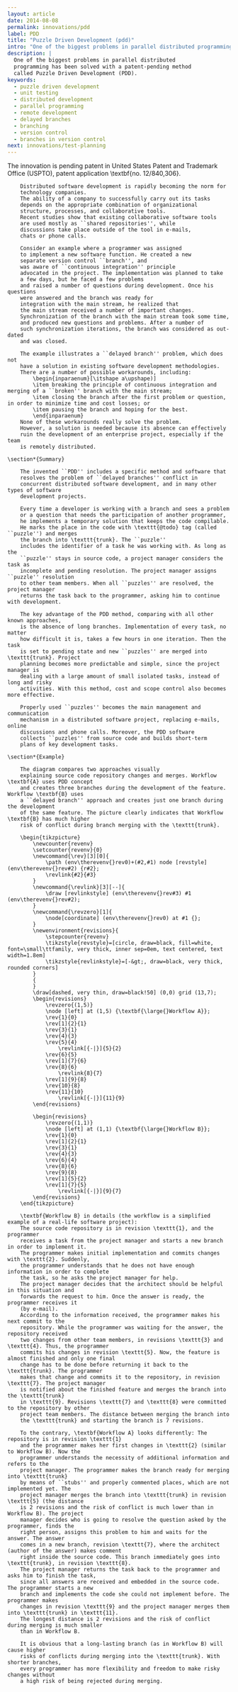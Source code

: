 ```yaml
---
layout: article
date: 2014-08-08
permalink: innovations/pdd
label: PDD
title: "Puzzle Driven Development (pdd)"
intro: "One of the biggest problems in parallel distributed programming has been solved with a patent-pending method called Puzzle Driven Development (PDD)."
description: |
  One of the biggest problems in parallel distributed
  programming has been solved with a patent-pending method
  called Puzzle Driven Development (PDD).
keywords:
  - puzzle driven development
  - unit testing
  - distributed development
  - parallel programming
  - remote development
  - delayed branches
  - branching
  - version control
  - branches in version control
next: innovations/test-planning
---
```


The innovation is pending patent in United States
        Patent and Trademark Office (USPTO), patent application 
        \textbf{no. 12/840,306}.

        Distributed software development is rapidly becoming the norm for
        technology companies.
        The ability of a company to successfully carry out its tasks
        depends on the appropriate combination of organizational
        structure, processes, and collaborative tools.
        Recent studies show that existing collaborative software tools
        are used mostly as ``shared repositories'', while
        discussions take place outside of the tool in e-mails,
        chats or phone calls.

        Consider an example where a programmer was assigned 
        to implement a new software function. He created a new
        separate version control ``branch'', and
        was aware of ``continuous integration'' principle
        advocated in the project. The implementation was planned to take
        a few days, but he faced a few problems
        and raised a number of questions during development. Once his questions 
        were answered and the branch was ready for 
        integration with the main stream, he realized that
        the main stream received a number of important changes.
        Synchronization of the branch with the main stream took some time, 
        and produced new questions and problems. After a number of
        such synchronization iterations, the branch was considered as out-dated
        and was closed.

        The example illustrates a ``delayed branch'' problem, which does not
        have a solution in existing software development methodologies.
        There are a number of possible workarounds, including:
            \begin{inparaenum}[\itshape a\upshape)]
            \item breaking the principle of continuous integration and merging of a ``broken'' branch with the main stream;
            \item closing the branch after the first problem or question, in order to minimize time and cost losses; or
            \item pausing the branch and hoping for the best.
            \end{inparaenum}
        None of these workarounds really solve the problem.  
        However, a solution is needed because its absence can effectively
        ruin the development of an enterprise project, especially if the team
        is remotely distributed.

    \section*{Summary}

    	The invented ``PDD'' includes a specific method and software that
    	resolves the problem of ``delayed branches'' conflict in
    	concurrent distributed software development, and in many other types of software
    	development projects.

    	Every time a developer is working with a branch and sees a problem
    	or a question that needs the participation of another programmer,
    	he implements a temporary solution that keeps the code compilable.
    	He marks the place in the code with \texttt{@todo} tag (called ``puzzle'') and merges
    	the branch into \texttt{trunk}. The ``puzzle''
    	includes the identifier of a task he was working with. As long as the 
    	``puzzle'' stays in source code, a project manager considers the task as
    	incomplete and pending resolution. The project manager assigns ``puzzle'' resolution
    	to other team members. When all ``puzzles'' are resolved, the project manager
    	returns the task back to the programmer, asking him to continue with development.

    	The key advantage of the PDD method, comparing with all other known approaches,
    	is the absence of long branches. Implementation of every task, no matter
    	how difficult it is, takes a few hours in one iteration. Then the task
    	is set to pending state and new ``puzzles'' are merged into \texttt{trunk}. Project
    	planning becomes more predictable and simple, since the project manager is
    	dealing with a large amount of small isolated tasks, instead of long and risky
    	activities. With this method, cost and scope control also becomes more effective.

    	Properly used ``puzzles'' becomes the main management and communication
    	mechanism in a distributed software project, replacing e-mails, online
    	discussions and phone calls. Moreover, the PDD software
    	collects ``puzzles'' from source code and builds short-term
    	plans of key development tasks.

    \section*{Example}

    	The diagram compares two approaches visually
    	explaining source code repository changes and merges. Workflow \textbf{A} uses PDD concept
    	and creates three branches during the development of the feature. Workflow \textbf{B} uses
    	a ``delayed branch'' approach and creates just one branch during the development
    	of the same feature. The picture clearly indicates that Workflow \textbf{B} has much higher
    	risk of conflict during branch merging with the \texttt{trunk}.

        \begin{tikzpicture}
            \newcounter{revenv}
            \setcounter{revenv}{0}
            \newcommand{\rev}[3][0]{
                \path (env\therevenv{}rev0)+(#2,#1) node [revstyle] (env\therevenv{}rev#2) {r#2};
                \revlink{#2}{#3}
            }
            \newcommand{\revlink}[3][--]{
                \draw [revlinkstyle] (env\therevenv{}rev#3) #1 (env\therevenv{}rev#2);
            }
            \newcommand{\revzero}[1]{
                \node[coordinate] (env\therevenv{}rev0) at #1 {};
            }
            \newenvironment{revisions}{
                \stepcounter{revenv}
                \tikzstyle{revstyle}=[circle, draw=black, fill=white, font=\small\ttfamily, very thick, inner sep=0em, text centered, text width=1.8em]
                \tikzstyle{revlinkstyle}=[-&gt;, draw=black, very thick, rounded corners]
            }
            {
            }
            \draw[dashed, very thin, draw=black!50] (0,0) grid (13,7);
            \begin{revisions}
                \revzero{(1,5)}
                \node [left] at (1,5) {\textbf{\large{}Workflow A}};
                \rev{1}{0}
                \rev[1]{2}{1}
                \rev{3}{1}
                \rev{4}{3}
                \rev{5}{4}
                    \revlink[{-|}]{5}{2}
                \rev{6}{5}
                \rev[1]{7}{6}
                \rev{8}{6}
                    \revlink{8}{7}
                \rev[1]{9}{8}
                \rev{10}{8}
                \rev{11}{10}
                    \revlink[{-|}]{11}{9}
            \end{revisions}

            \begin{revisions}
                \revzero{(1,1)}
                \node [left] at (1,1) {\textbf{\large{}Workflow B}};
                \rev{1}{0}
                \rev[1]{2}{1}
                \rev{3}{1}
                \rev{4}{3}
                \rev{6}{4}
                \rev{8}{6}
                \rev{9}{8}
                \rev[1]{5}{2}
                \rev[1]{7}{5}
                    \revlink[{-|}]{9}{7}
            \end{revisions}
        \end{tikzpicture}

    	\textbf{Workflow B} in details (the workflow is a simplified example of a real-life software project):
    	The source code repository is in revision \texttt{1}, and the programmer
    	receives a task from the project manager and starts a new branch in order to implement it.
    	The programmer makes initial implementation and commits changes with \texttt{2}. Suddenly,
    	the programmer understands that he does not have enough information in order to complete
    	the task, so he asks the project manager for help.
    	The project manager decides that the architect should be helpful in this situation and
    	forwards the request to him. Once the answer is ready, the programmer receives it
    	(by e-mail).
    	According to the information received, the programmer makes his next commit to the
    	repository. While the programmer was waiting for the answer, the repository received
    	two changes from other team members, in revisions \texttt{3} and \texttt{4}. Thus, the programmer
    	commits his changes in revision \texttt{5}. Now, the feature is almost finished and only one final
    	change has to be done before returning it back to the \texttt{trunk}. The programmer 
    	makes that change and commits it to the repository, in revision \texttt{7}. The project manager
    	is notified about the finished feature and merges the branch into the \texttt{trunk} 
    	in \texttt{9}. Revisions \texttt{7} and \texttt{8} were committed to the repository by other
    	project team members. The distance between merging the branch into
    	the \texttt{trunk} and starting the branch is 7 revisions.

    	To the contrary, \textbf{Workflow A} looks differently: The repository is in revision \texttt{1}
    	and the programmer makes her first changes in \texttt{2} (similar to Workflow B). Now the
    	programmer understands the necessity of additional information and refers to the 
    	project manager. The programmer makes the branch ready for merging into \texttt{trunk}
    	by means of ``stubs'' and properly commented places, which are not implemented yet. The
    	project manager merges the branch into \texttt{trunk} in revision \texttt{5} (the distance
    	is 2 revisions and the risk of conflict is much lower than in Workflow B). The project
    	manager decides who is going to resolve the question asked by the programmer, finds the
    	right person, assigns this problem to him and waits for the answer. The answer 
    	comes in a new branch, revision \texttt{7}, where the architect (author of the answer) makes comment
    	right inside the source code. This branch immediately goes into \texttt{trunk}, in revision \texttt{8}.
    	The project manager returns the task back to the programmer and asks him to finish the task,
    	since all answers are received and embedded in the source code. The programmer starts a new
    	branch and implements the code she could not implement before. The programmer makes
    	changes in revision \texttt{9} and the project manager merges them into \texttt{trunk} in \texttt{11}.
    	The longest distance is 2 revisions and the risk of conflict during merging is much smaller
    	than in Workflow B. 

    	It is obvious that a long-lasting branch (as in Workflow B) will cause higher
    	risks of conflicts during merging into the \texttt{trunk}. With shorter branches,
    	every programmer has more flexibility and freedom to make risky changes without
    	a high risk of being rejected during merging.
